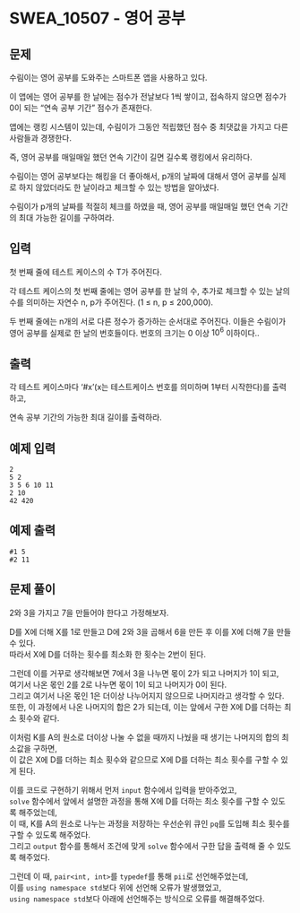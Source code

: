 # SWEA_10507 - 영어 공부

## 문제

수림이는 영어 공부를 도와주는 스마트폰 앱을 사용하고 있다.

이 앱에는 영어 공부를 한 날에는 점수가 전날보다 1씩 쌓이고, 접속하지 않으면 점수가 0이 되는 “연속 공부 기간” 점수가 존재한다.

앱에는 랭킹 시스템이 있는데, 수림이가 그동안 적립했던 점수 중 최댓값을 가지고 다른 사람들과 경쟁한다.

즉, 영어 공부를 매일매일 했던 연속 기간이 길면 길수록 랭킹에서 유리하다.

수림이는 영어 공부보다는 해킹을 더 좋아해서, p개의 날짜에 대해서 영어 공부를 실제로 하지 않았더라도 한 날이라고 체크할 수 있는 방법을 알아냈다.

수림이가 p개의 날짜를 적절히 체크를 하였을 때, 영어 공부를 매일매일 했던 연속 기간의 최대 가능한 길이를 구하여라.

## 입력

첫 번째 줄에 테스트 케이스의 수 T가 주어진다.

각 테스트 케이스의 첫 번째 줄에는 영어 공부를 한 날의 수, 추가로 체크할 수 있는 날의 수를 의미하는 자연수 n, p가 주어진다. (1 ≤ n, p ≤ 200,000).

두 번째 줄에는 n개의 서로 다른 정수가 증가하는 순서대로 주어진다. 이들은 수림이가 영어 공부를 실제로 한 날의 번호들이다. 번호의 크기는 0 이상 $10^6$ 이하이다..

## 출력

각 테스트 케이스마다 ‘#x’(x는 테스트케이스 번호를 의미하며 1부터 시작한다)를 출력하고,

연속 공부 기간의 가능한 최대 길이를 출력하라.

## 예제 입력

```
2
5 2
3 5 6 10 11
2 10
42 420
```

## 예제 출력

```
#1 5
#2 11
```

## 문제 풀이

2와 3을 가지고 7을 만들어야 한다고 가정해보자.

D를 X에 더해 X를 1로 만들고 D에 2와 3을 곱해서 6을 만든 후 이를 X에 더해 7을 만들 수 있다.  
따라서 X에 D를 더하는 횟수를 최소화 한 횟수는 2번이 된다.

그런데 이를 거꾸로 생각해보면 7에서 3을 나누면 몫이 2가 되고 나머지가 1이 되고,  
여기서 나온 몫인 2를 2로 나누면 몫이 1이 되고 나머지가 0이 된다.  
그리고 여기서 나온 몫인 1은 더이상 나누어지지 않으므로 나머지라고 생각할 수 있다.  
또한, 이 과정에서 나온 나머지의 합은 2가 되는데, 이는 앞에서 구한 X에 D를 더하는 최소 횟수와 같다.

이처럼 K를 A의 원소로 더이상 나눌 수 없을 때까지 나눴을 때 생기는 나머지의 합의 최소값을 구하면,  
이 값은 X에 D를 더하는 최소 횟수와 같으므로 X에 D를 더하는 최소 횟수를 구할 수 있게 된다.

이를 코드로 구현하기 위해서 먼저 `input` 함수에서 입력을 받아주었고,  
`solve` 함수에서 앞에서 설명한 과정을 통해 X에 D를 더하는 최소 횟수를 구할 수 있도록 해주었는데,  
이 때, K를 A의 원소로 나누는 과정을 저장하는 우선순위 큐인 `pq`를 도입해 최소 횟수를 구할 수 있도록 해주었다.  
그리고 `output` 함수를 통해서 조건에 맞게 `solve` 함수에서 구한 답을 출력해 줄 수 있도록 해주었다.

그런데 이 때, `pair<int, int>`를 `typedef`를 통해 `pii`로 선언해주었는데,  
이를 `using namespace std`보다 위에 선언해 오류가 발생했었고,  
`using namespace std`보다 아래에 선언해주는 방식으로 오류를 해결해주었다.
